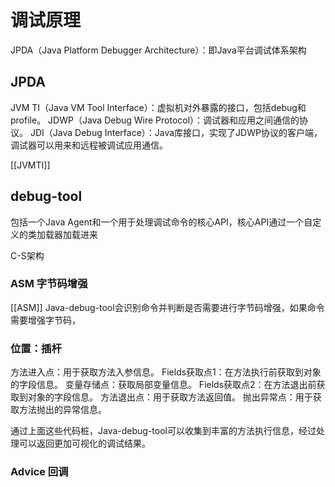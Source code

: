 # 调试原理
JPDA（Java Platform Debugger Architecture）：即Java平台调试体系架构

## JPDA
JVM TI（Java VM Tool Interface）：虚拟机对外暴露的接口，包括debug和profile。
JDWP（Java Debug Wire Protocol）：调试器和应用之间通信的协议。
JDI（Java Debug Interface）：Java库接口，实现了JDWP协议的客户端，调试器可以用来和远程被调试应用通信。

[[JVMTI]]


## debug-tool
包括一个Java Agent和一个用于处理调试命令的核心API，核心API通过一个自定义的类加载器加载进来

C-S架构

### ASM 字节码增强
[[ASM]]
Java-debug-tool会识别命令并判断是否需要进行字节码增强，如果命令需要增强字节码，


### 位置：插杆
方法进入点：用于获取方法入参信息。
Fields获取点1：在方法执行前获取到对象的字段信息。 
变量存储点：获取局部变量信息。 
Fields获取点2：在方法退出前获取到对象的字段信息。 
方法退出点：用于获取方法返回值。 抛出异常点：用于获取方法抛出的异常信息。 

通过上面这些代码桩，Java-debug-tool可以收集到丰富的方法执行信息，经过处理可以返回更加可视化的调试结果。

### Advice 回调